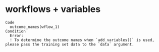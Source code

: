 # workflows + variables

    Code
      outcome_names(wflow_1)
    Condition
      Error:
      ! To determine the outcome names when `add_variables()` is used, please pass the training set data to the `data` argument.

